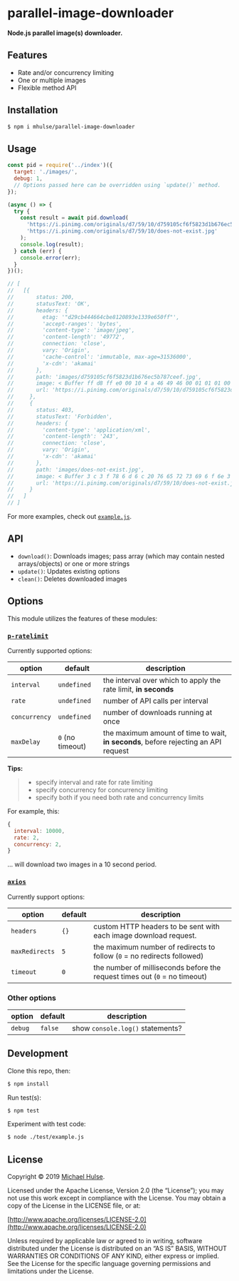# parallel-image-downloader

**Node.js parallel image(s) downloader.**

## Features

- Rate and/or concurrency limiting
- One or multiple images
- Flexible method API

## Installation

```bash
$ npm i mhulse/parallel-image-downloader
```

## Usage

```js
const pid = require('../index')({
  target: './images/',
  debug: 1,
  // Options passed here can be overridden using `update()` method.
});

(async () => {
  try {
    const result = await pid.download(
      'https://i.pinimg.com/originals/d7/59/10/d759105cf6f5823d1b676ec5b787ceef.jpg',
      'https://i.pinimg.com/originals/d7/59/10/does-not-exist.jpg'
    );
    console.log(result);
  } catch (err) {
    console.error(err);
  }
})();

// [
//   [{
//       status: 200,
//       statusText: 'OK',
//       headers: {
//         etag: '"d29cb444664cbe8120893e1339e650ff"',
//         'accept-ranges': 'bytes',
//         'content-type': 'image/jpeg',
//         'content-length': '49772',
//         connection: 'close',
//         vary: 'Origin',
//         'cache-control': 'immutable, max-age=31536000',
//         'x-cdn': 'akamai'
//       },
//       path: 'images/d759105cf6f5823d1b676ec5b787ceef.jpg',
//       image: < Buffer ff d8 ff e0 00 10 4 a 46 49 46 00 01 01 01 00 48 00 48 00 00 ff db 00 43 00 06 04 05 06 05 04 06 06 05 06 07 07 06 08 0 a 10 0 a 0 a 09 09 0 a 14 0e 0 f 0 c...49722 more bytes > ,
//       url: 'https://i.pinimg.com/originals/d7/59/10/d759105cf6f5823d1b676ec5b787ceef.jpg'
//     },
//     {
//       status: 403,
//       statusText: 'Forbidden',
//       headers: {
//         'content-type': 'application/xml',
//         'content-length': '243',
//         connection: 'close',
//         vary: 'Origin',
//         'x-cdn': 'akamai'
//       },
//       path: 'images/does-not-exist.jpg',
//       image: < Buffer 3 c 3 f 78 6 d 6 c 20 76 65 72 73 69 6 f 6e 3 d 22 31 2e 30 22 20 65 6e 63 6 f 64 69 6e 67 3 d 22 55 54 46 2 d 38 22 3 f 3e 0 a 3 c 45 72 72 6 f 72 3e 3 c 43 6 f 64...193 more bytes > ,
//       url: 'https://i.pinimg.com/originals/d7/59/10/does-not-exist.jpg'
//     }
//   ]
// ]
```

For more examples, check out [`example.js`](./test/example.js).

## API

- `download()`: Downloads images; pass array (which may contain nested arrays/objects) or one or more strings
- `update()`: Updates existing options
- `clean()`: Deletes downloaded images

## Options

This module utilizes the features of these modules:

### [`p-ratelimit`](https://github.com/natesilva/p-ratelimit) 

Currently supported options:

option | default | description
--- | --- | ---
`interval` | `undefined` | the interval over which to apply the rate limit, **in seconds**
`rate` | `undefined` | number of API calls per interval
`concurrency` | `undefined` | number of downloads running at once
`maxDelay` | `0` (no timeout) | the maximum amount of time to wait, **in seconds**, before rejecting an API request

**Tips:**

> - specify interval and rate for rate limiting
> - specify concurrency for concurrency limiting
> - specify both if you need both rate and concurrency limits

For example, this:

```js
{
  interval: 10000,
  rate: 2,
  concurrency: 2,
}
```

… will download two images in a 10 second period.

### [`axios`](https://github.com/axios/axios)

Currently support options:

option | default | description
--- | --- | ---
`headers` | `{}` | custom HTTP headers to be sent with each image download request.
`maxRedirects` | `5` | the maximum number of redirects to follow (`0` = no redirects followed)
`timeout` | `0` | the number of milliseconds before the request times out (`0` = no timeout)

### Other options

option | default | description
--- | --- | ---
`debug` | `false` | show `console.log()` statements?

## Development

Clone this repo, then:

```bash
$ npm install
```

Run test(s):

```bash
$ npm test
```

Experiment with test code:

```bash
$ node ./test/example.js
```

## License

Copyright © 2019 [Michael Hulse](http://mky.io).

Licensed under the Apache License, Version 2.0 (the “License”); you may not use this work except in compliance with the License. You may obtain a copy of the License in the LICENSE file, or at:

[http://www.apache.org/licenses/LICENSE-2.0](http://www.apache.org/licenses/LICENSE-2.0)

Unless required by applicable law or agreed to in writing, software distributed under the License is distributed on an “AS IS” BASIS, WITHOUT WARRANTIES OR CONDITIONS OF ANY KIND, either express or implied. See the License for the specific language governing permissions and limitations under the License.
